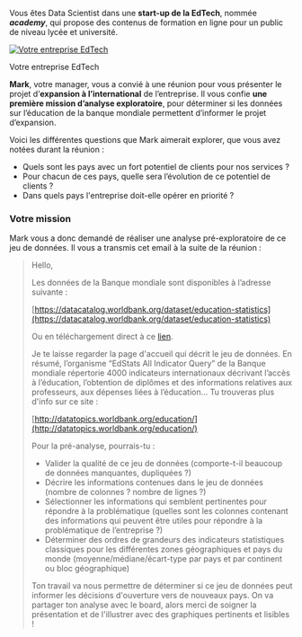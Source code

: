 Vous êtes Data Scientist dans une  **start-up de la EdTech**, nommée  _**academy**_, qui propose des contenus de formation en ligne pour un public de niveau lycée et université.

[![Votre entreprise EdTech](https://user.oc-static.com/upload/2019/02/23/15509409025066_Capture%20d%E2%80%99e%CC%81cran%202019-02-15%20a%CC%80%2011.59.10.png)](https://user.oc-static.com/upload/2019/02/23/15509409025066_Capture%20d%E2%80%99e%CC%81cran%202019-02-15%20a%CC%80%2011.59.10.png)

Votre entreprise EdTech

**Mark**, votre manager, vous a convié à une réunion pour vous présenter le projet d’**expansion à l’international**  de l’entreprise. Il vous confie  **une première mission d’analyse exploratoire**, pour déterminer si les données sur l’éducation de la banque mondiale permettent d’informer le projet d’expansion.

Voici les différentes questions que Mark aimerait explorer, que vous avez notées durant la réunion :

-   Quels sont les pays avec un fort potentiel de clients pour nos services ?
-   Pour chacun de ces pays, quelle sera l’évolution de ce potentiel de clients ?
-   Dans quels pays l'entreprise doit-elle opérer en priorité ?

### Votre mission

Mark vous a donc demandé de réaliser une analyse pré-exploratoire de ce jeu de données. Il vous a transmis cet email à la suite de la réunion :

> Hello,
> 
> Les données de la Banque mondiale sont disponibles à l’adresse suivante :
> 
> [https://datacatalog.worldbank.org/dataset/education-statistics](https://datacatalog.worldbank.org/dataset/education-statistics)
> 
> Ou en téléchargement direct à ce  [lien](https://s3-eu-west-1.amazonaws.com/static.oc-static.com/prod/courses/files/Parcours_data_scientist/Projet+-+Donn%C3%A9es+%C3%A9ducatives/Projet+Python_Dataset_Edstats_csv.zip).
> 
> Je te laisse regarder la page d'accueil qui décrit le jeu de données. En résumé, l’organisme “EdStats All Indicator Query” de la Banque mondiale répertorie 4000 indicateurs internationaux décrivant l’accès à l’éducation, l’obtention de diplômes et des informations relatives aux professeurs, aux dépenses liées à l’éducation... Tu trouveras plus d'info sur ce site :
> 
> [http://datatopics.worldbank.org/education/](http://datatopics.worldbank.org/education/)
> 
> Pour la pré-analyse, pourrais-tu :
> 
> -   Valider la qualité de ce jeu de données (comporte-t-il beaucoup de données manquantes, dupliquées ?)
> -   Décrire les informations contenues dans le jeu de données (nombre de colonnes ? nombre de lignes ?)
> -   Sélectionner les informations qui semblent pertinentes pour répondre à la problématique (quelles sont les colonnes contenant des informations qui peuvent être utiles pour répondre à la problématique de l’entreprise ?)
> -   Déterminer des ordres de grandeurs des indicateurs statistiques classiques pour les différentes zones géographiques et pays du monde (moyenne/médiane/écart-type par pays et par continent ou bloc géographique)
> 
> Ton travail va nous permettre de déterminer si ce jeu de données peut informer les décisions d'ouverture vers de nouveaux pays. On va partager ton analyse avec le board, alors merci de soigner la présentation et de l'illustrer avec des graphiques pertinents et lisibles !
